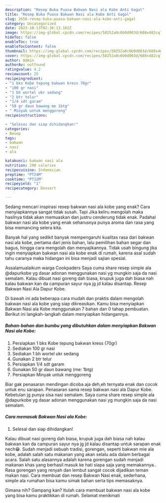 ```yaml
---
description: "Resep Buka Puasa Bakwan Nasi ala Kobe Anti Gagal"
title: "Resep Buka Puasa Bakwan Nasi ala Kobe Anti Gagal"
slug: 2656-resep-buka-puasa-bakwan-nasi-ala-kobe-anti-gagal
category: Uncategorized
date: 2022-10-13T02:36:13.162Z
image: https://img-global.cpcdn.com/recipes/58252a0c6b0d003d/680x482cq70/bakwan-nasi-ala-kobe-foto-resep-utama.jpg
hideToc: false
enableToc: true
enableTocContent: false
thumbnail: https://img-global.cpcdn.com/recipes/58252a0c6b0d003d/680x482cq70/bakwan-nasi-ala-kobe-foto-resep-utama.jpg
cover: https://img-global.cpcdn.com/recipes/58252a0c6b0d003d/680x482cq70/bakwan-nasi-ala-kobe-foto-resep-utama.jpg
author: Admin
authorAv: notfound
ratingvalue: 4.2
reviewcount: 25
recipeingredient:
- "1 bks Kobe tepung bakwan kress 70gr"
- "100 gr nasi"
- "1 bh wortel ukr sedang"
- "2 btr telur"
- "1/4 sdt garam"
- "50 gr daun bawang me 1btg"
- " Minyak untuk menggoreng"
recipeinstructions:

- "Selesai dan siap dihidangkan!"
categories:
- Resep
tags:
- bakwan
- nasi
- ala

katakunci: bakwan nasi ala 
nutrition: 298 calories
recipecuisine: Indonesian
preptime: "PT24M"
cooktime: "PT32M"
recipeyield: "1"
recipecategory: Dessert

---
```



Sedang mencari inspirasi resep bakwan nasi ala kobe yang enak? Cara menyiapkannya sangat tidak susah. Tapi Jika keliru mengolah maka hasilnya tidak akan memuaskan dan justru cenderung tidak enak. Padahal bakwan nasi ala kobe yang enak seharusnya punya aroma dan rasa yang bisa memancing selera kita.


Banyak hal yang sedikit banyak mempengaruhi kualitas rasa dari bakwan nasi ala kobe, pertama dari jenis bahan, lalu pemilihan bahan segar dan bagus, hingga cara mengolah dan menyajikannya. Tidak usah bingung jika ingin menyiapkan bakwan nasi ala kobe enak di rumah, karena asal sudah tahu caranya maka hidangan ini bisa menjadi sajian spesial.

Assalamualaikum warga Cookpaders Saya cuma share resep simple ala @dapurkobe yg dasar adonan menggunakan nasi yg mungkin saja da nasi semalam. Kalau dibuat nasi goreng dah biasa, krupuk juga dah biasa nah kalau bakwan kan da campuran sayur nya jg jd kalau disantap. Resep Bakwan Nasi Ala Dapur Kobe.


Di bawah ini ada beberapa cara mudah dan praktis dalam mengolah bakwan nasi ala kobe yang siap dikreasikan. Kamu bisa menyiapkan Bakwan Nasi ala Kobe menggunakan 7 bahan dan 0 tahap pembuatan. Berikut ini langkah-langkah dalam menyiapkan hidangannya.

<!--inarticleads1-->

##### Bahan-bahan dan bumbu yang dibutuhkan dalam menyiapkan Bakwan Nasi ala Kobe:

1. Persiapkan 1 bks Kobe tepung bakwan kress (70gr)
1. Sediakan 100 gr nasi
1. Sediakan 1 bh wortel ukr sedang
1. Gunakan 2 btr telur
1. Persiapkan 1/4 sdt garam
1. Gunakan 50 gr daun bawang (me: 1btg)
1. Persiapkan  Minyak untuk menggoreng


Biar gak penasaran mendingan dicoba aja deh,eh ternyata enak dan cocok untuk enu sarapan. Penasaran sama resep bakwan nasi ala Dapur Kobe. Kebetulan jg punya sisa nasi semalam. Saya cuma share resep simple ala @dapurkobe yg dasar adonan menggunakan nasi yg mungkin saja da nasi semalam. 

<!--inarticleads2-->

##### Cara memasak Bakwan Nasi ala Kobe:


1. Selesai dan siap dihidangkan!

Kalau dibuat nasi goreng dah biasa, krupuk juga dah biasa nah kalau bakwan kan da campuran sayur nya jg jd kalau disantap untuk sarapan enak nech😁. Sudah menjadi sebuah tradisi, gorengan, seperti bakwan mie ala kobe, adalah salah satu makanan yang akan selalu ada dalam berbagai acara. Salah satu alasannya adalah karena gorengan sudah menjadi makanan khas yang berhasil masuk ke hati siapa saja yang memakannya.. Rasa gorengan yang renyah dan lembut sangat cocok dijadikan teman makan nasi. Cara membuat dan resep Bakwan Nasi enak, sederhana, simple ala rumahan bisa kamu simak bahan serta tips memasaknya. 

Gimana nih? Gampang kan? Itulah cara membuat bakwan nasi ala kobe yang bisa kamu praktikkan di rumah. Selamat menikmati
